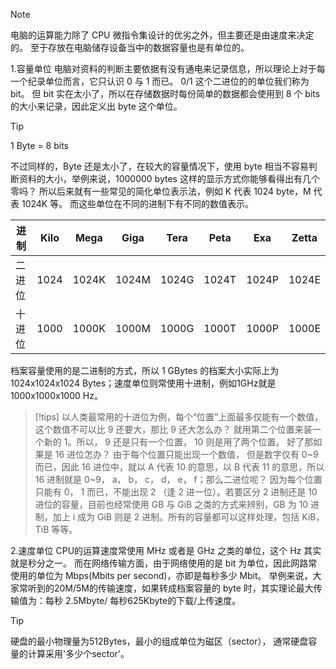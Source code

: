 > [!NOTE]
> 电脑的运算能力除了 CPU 微指令集设计的优劣之外，但主要还是由速度来决定的。 至于存放在电脑储存设备当中的数据容量也是有单位的。
> 

1.容量单位
电脑对资料的判断主要依据有没有通电来记录信息，所以理论上对于每一个纪录单位而言，它只认识 0 与 1 而已。 0/1 这个二进位的的单位我们称为 bit。 但 bit 实在太小了，所以在存储数据时每份简单的数据都会使用到 8 个 bits 的大小来记录，因此定义出 byte 这个单位。

> [!tip]
> 1 Byte = 8 bits


不过同样的，Byte 还是太小了，在较大的容量情况下，使用 byte 相当不容易判断资料的大小，举例来说，1000000 bytes 这样的显示方式你能够看得出有几个零吗？ 所以后来就有一些常见的简化单位表示法，例如 K 代表 1024 byte，M 代表 1024K 等。 而这些单位在不同的进制下有不同的数值表示。

| 进制  | Kilo | Mega  | Giga  | Tera  | Peta  | Exa   | Zetta |
| --- | ---- | ----- | ----- | ----- | ----- | ----- | ----- |
| 二进位 | 1024 | 1024K | 1024M | 1024G | 1024T | 1024P | 1024E |
| 十进位 | 1000 | 1000K | 1000M | 1000G | 1000T | 1000P | 1000E |

档案容量使用的是二进制的方式，所以 1 GBytes 的档案大小实际上为1024x1024x1024 Bytes；速度单位则常使用十进制，例如1GHz就是1000x1000x1000 Hz。

> [!tips]
> 以人类最常用的十进位为例，每个“位置”上面最多仅能有一个数值，这个数值不可以比 9 还要大，那比 9 还大怎么办？ 就用第二个位置来装一个新的 1。所以， 9 还是只有一个位置， 10 则是用了两个位置。 好了那如果是 16 进位怎办？ 由于每个位置只能出现一个数值， 但是数字仅有 0~9 而已，因此 16 进位中，就以 A 代表 10 的意思，以 B 代表 11 的意思，所以 16 进制就是 0~9， a， b， c， d， e， f；那么二进位呢？ 因为每个位置只能有 0， 1 而已，不能出现 2 （逢 2 进一位）。若要区分 2 进制还是 10 进位的容量，目前也经常使用 GB 与 GiB 之类的方式来辨别，GB 为 10 进制，加上 i 成为 GiB 则是 2 进制。所有的容量都可以这样处理，包括 KiB， TiB 等等。

2.速度单位
CPU的运算速度常使用 MHz 或者是 GHz 之类的单位，这个 Hz 其实就是秒分之一。 而在网络传输方面，由于网络使用的是 bit 为单位，因此网路常使用的单位为 Mbps(Mbits per second)，亦即是每秒多少 Mbit。 举例来说，大家常听到的20M/5M的传输速度，如果转成档案容量的 byte 时，其实理论最大传输值为：每秒 2.5Mbyte/ 每秒625Kbyte的下载/上传速度。

> [!tip]
> 硬盘的最小物理量为512Bytes，最小的组成单位为磁区（sector）， 通常硬盘容量的计算采用'多少个sector'。






